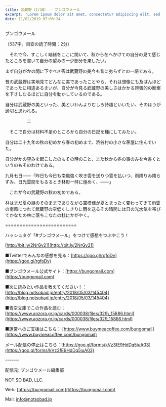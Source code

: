 ```yaml
---
title: 武蔵野（2/30） - ブンゴウメール
excerpt: 'Lorem ipsum dolor sit amet, consectetur adipiscing elit, sed do eiusmod tempor incididunt ut labore et dolore magna aliqua. Praesent elementum facilisis leo vel fringilla est ullamcorper eget. At imperdiet dui accumsan sit amet nulla facilisi morbi tempus.'
date: 11/02/2019 07:00:24
---
```


ブンゴウメール

（537字。目安の読了時間：2分）

　それで今、すこしく端緒をここに開いて、秋から冬へかけての自分の見て感じたところを書いて自分の望みの一少部分を果したい。

まず自分がかの問に下すべき答は武蔵野の美今も昔に劣らずとの一語である。

昔の武蔵野は実地見てどんなに美であったことやら、それは想像にも及ばんほどであったに相違あるまいが、自分が今見る武蔵野の美しさはかかる誇張的の断案を下さしむるほどに自分を動かしているのである。

自分は武蔵野の美といった、美といわんよりむしろ詩趣といいたい、そのほうが適切と思われる。

　　　　　二

　そこで自分は材料不足のところから自分の日記を種にしてみたい。

自分は二十九年の秋の初めから春の初めまで、渋谷村の小さな茅屋に住んでいた。

自分がかの望みを起こしたのもその時のこと、また秋から冬の事のみを今書くというのもそのわけである。

九月七日――「昨日も今日も南風強く吹き雲を送りつ雲を払いつ、雨降りみ降らずみ、日光雲間をもるるとき林影一時に煌めく、――」

　これが今の武蔵野の秋の初めである。

林はまだ夏の緑のそのままでありながら空模様が夏とまったく変わってきて雨雲の南風につれて武蔵野の空低くしきりに雨を送るその晴間には日の光水気を帯びてかなたの林に落ちこなたの杜にかがやく。

\=========================

ハッシュタグ「#ブンゴウメール」をつけて感想をつぶやこう！　

[http://bit.ly/2NrGv21](http://bit.ly/2NrGv21)

■Twitterでみんなの感想を見る：[https://goo.gl/rgfoDv](https://goo.gl/rgfoDv)

■ブンゴウメール公式サイト：[https://bungomail.com](https://bungomail.com)

■次に読みたい作品を教えてください！：[http://blog.notsobad.jp/entry/2018/05/03/145404](http://blog.notsobad.jp/entry/2018/05/03/145404)

■青空文庫でこの作品を読む：[https://www.aozora.gr.jp/cards/000038/files/329\_15886.html](https://www.aozora.gr.jp/cards/000038/files/329_15886.html)

■運営へのご支援はこちら： [https://www.buymeacoffee.com/bungomail](https://www.buymeacoffee.com/bungomail)

メール配信の停止はこちら：[https://goo.gl/forms/kVz3fE9HdDq5iuA03](https://goo.gl/forms/kVz3fE9HdDq5iuA03)

\-------

配信元: ブンゴウメール編集部

NOT SO BAD, LLC.

Web: [https://bungomail.com](https://bungomail.com)

Mail: info@notsobad.jp